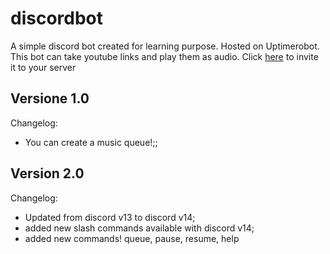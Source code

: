 # discordbot
A simple discord bot created for learning purpose. Hosted on Uptimerobot.
This bot can take youtube links and play them as audio.
Click [here](https://discord.com/oauth2/authorize?client_id=904003512927653899&scope=bot&permissions=3147776) to invite it to your server 

## Versione 1.0
Changelog:
<ul>
  <li> You can create a music queue!;; </li>
</ul>

## Version 2.0
Changelog:
<ul>
  <li> Updated from discord v13 to discord v14; </li>
  <li> added new slash commands available with discord v14; </li>
  <li> added new commands! queue, pause, resume, help </li>
</ul>
